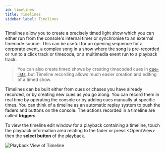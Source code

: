 ```yaml
---
id: timelines
title: Timelines
sidebar_label: Timelines
---
```


Timelines allow you to create a precisely timed light show which you can either
run from the console's internal timer or synchronise to an external timecode
source. This can be useful for an opening sequence for a corporate
event, a complex song in a show where the song is pre-recorded or run to 
a click track or timecode, or a multimedia event run to a playback track.

> You can also create timed shows by creating timecoded cues in 
[cue-lists](./cue-lists/cue-list-timing.md#running-a-cue-list-to-timecode), but Timeline 
recording allows much easier creation and editing of a timed show.

Timelines can be built either from cues or chases you have already recorded, or by creating
new cues as you go along. You can record them in real time by operating the console
or by adding cues manually at specific times. You can think of a timeline as an automatic replay
system to push the faders and buttons on the console. The actions recorded in a timeline
are called **triggers**.

To view the timeline edit window for a playback containing a timeline, touch the playback 
information area relating to the fader or press \<Open/View\> then the **select button** 
of the playback.

![Playback View of Timeline](/docs/images/Timeline-Window.png)